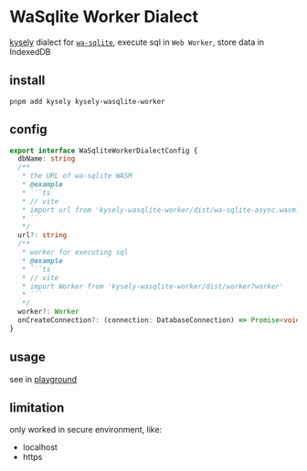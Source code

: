 # WaSqlite Worker Dialect

[kysely](https://github.com/kysely-org/kysely) dialect for [`wa-sqlite`](https://github.com/rhashimoto/wa-sqlite), execute sql in `Web Worker`, store data in IndexedDB

## install

```shell
pnpm add kysely kysely-wasqlite-worker
```

## config

```ts
export interface WaSqliteWorkerDialectConfig {
  dbName: string
  /**
   * the URL of wa-sqlite WASM
   * @example
   * ```ts
   * // vite
   * import url from 'kysely-wasqlite-worker/dist/wa-sqlite-async.wasm?url'
   * ```
   */
  url?: string
  /**
   * worker for executing sql
   * @example
   * ```ts
   * // vite
   * import Worker from 'kysely-wasqlite-worker/dist/worker?worker'
   * ```
   */
  worker?: Worker
  onCreateConnection?: (connection: DatabaseConnection) => Promise<void>
}
```

## usage

see in [playground](../../playground/src/modules/wasqliteWorker.ts)

## limitation

only worked in secure environment, like:

- localhost
- https